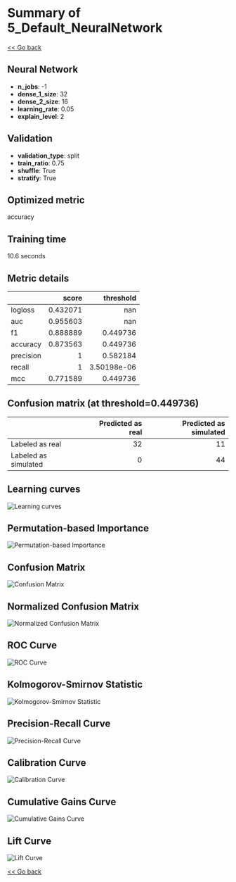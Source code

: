# Summary of 5_Default_NeuralNetwork

[<< Go back](../README.md)


## Neural Network
- **n_jobs**: -1
- **dense_1_size**: 32
- **dense_2_size**: 16
- **learning_rate**: 0.05
- **explain_level**: 2

## Validation
 - **validation_type**: split
 - **train_ratio**: 0.75
 - **shuffle**: True
 - **stratify**: True

## Optimized metric
accuracy

## Training time

10.6 seconds

## Metric details
|           |    score |     threshold |
|:----------|---------:|--------------:|
| logloss   | 0.432071 | nan           |
| auc       | 0.955603 | nan           |
| f1        | 0.888889 |   0.449736    |
| accuracy  | 0.873563 |   0.449736    |
| precision | 1        |   0.582184    |
| recall    | 1        |   3.50198e-06 |
| mcc       | 0.771589 |   0.449736    |


## Confusion matrix (at threshold=0.449736)
|                      |   Predicted as real |   Predicted as simulated |
|:---------------------|--------------------:|-------------------------:|
| Labeled as real      |                  32 |                       11 |
| Labeled as simulated |                   0 |                       44 |

## Learning curves
![Learning curves](learning_curves.png)

## Permutation-based Importance
![Permutation-based Importance](permutation_importance.png)
## Confusion Matrix

![Confusion Matrix](confusion_matrix.png)


## Normalized Confusion Matrix

![Normalized Confusion Matrix](confusion_matrix_normalized.png)


## ROC Curve

![ROC Curve](roc_curve.png)


## Kolmogorov-Smirnov Statistic

![Kolmogorov-Smirnov Statistic](ks_statistic.png)


## Precision-Recall Curve

![Precision-Recall Curve](precision_recall_curve.png)


## Calibration Curve

![Calibration Curve](calibration_curve_curve.png)


## Cumulative Gains Curve

![Cumulative Gains Curve](cumulative_gains_curve.png)


## Lift Curve

![Lift Curve](lift_curve.png)



[<< Go back](../README.md)
